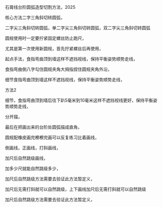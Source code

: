 
石膏线台阶圆弧造型切割方法，2025

核心方法二字三角斜切转圆弧，



二字尖三角斜切转圆弧，单二字尖三角斜切转圆弧，双二字尖三角斜切转圆弧





圆规使用时一定要拧紧固定螺丝防止跑尺，

尤其是第一次使用新圆规，首先拧紧螺丝后再使用，


起点手法，食指弯曲顶到墙这样不遮挡视线，保持平衡姿势顺势走线，


食指弯曲倒八字勾住圆规夹角大拇指捏住圆规夹角外沿，

细节食指弯曲顶到墙这样不遮挡视线，保持平衡姿势顺势走线，



方法2  

细节，食指弯曲顶到墙后往下趴5毫米到10毫米这样不遮挡视线更好，保持平衡姿势顺势走线，




分开描，

最后在把画出来的台阶处圆弧描成直角，

圆规配橡皮画完檫檫完画可以反复练习比着画线，



倒画线，正画线，打斜画线，

加尺后自然跳级画线，


加多少尺就能自然跳级多少，


加尺后自然跳级方法需要去验证此方法暂定义，

加尺后无需打斜就可以自然跳级，上下画线加尺后无需打斜就可以自然跳级



加尺后自然跳级方法需要去验证此方法暂定义，



